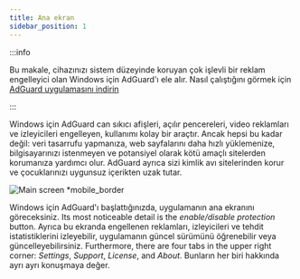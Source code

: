 ```yaml
---
title: Ana ekran
sidebar_position: 1
---
```


:::info

Bu makale, cihazınızı sistem düzeyinde koruyan çok işlevli bir reklam engelleyici olan Windows için AdGuard'ı ele alır. Nasıl çalıştığını görmek için [AdGuard uygulamasını indirin](https://agrd.io/download-kb-adblock)

:::

Windows için AdGuard can sıkıcı afişleri, açılır pencereleri, video reklamları ve izleyicileri engelleyen, kullanımı kolay bir araçtır. Ancak hepsi bu kadar değil: veri tasarrufu yapmanıza, web sayfalarını daha hızlı yüklemenize, bilgisayarınızı istenmeyen ve potansiyel olarak kötü amaçlı sitelerden korumanıza yardımcı olur. AdGuard ayrıca sizi kimlik avı sitelerinden korur ve çocuklarınızı uygunsuz içerikten uzak tutar.

![Main screen \*mobile\_border](https://cdn.adtidy.org/content/kb/ad_blocker/windows/overview/home-screen.png)

Windows için AdGuard'ı başlattığınızda, uygulamanın ana ekranını göreceksiniz. Its most noticeable detail is the _enable/disable protection_ button. Ayrıca bu ekranda engellenen reklamları, izleyicileri ve tehdit istatistiklerini izleyebilir, uygulamanın güncel sürümünü öğrenebilir veya güncelleyebilirsiniz. Furthermore, there are four tabs in the upper right corner: _Settings_, _Support_, _License_, and _About_. Bunların her biri hakkında ayrı ayrı konuşmaya değer.
